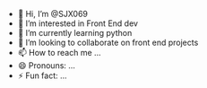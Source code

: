 - 👋 Hi, I’m @SJX069
- 👀 I’m interested in Front End dev
- 🌱 I’m currently learning python
- 💞️ I’m looking to collaborate on front end projects
- 📫 How to reach me ...
- 😄 Pronouns: ...
- ⚡ Fun fact: ...

<!---
SJX069/SJX069 is a ✨ special ✨ repository because its `README.md` (this file) appears on your GitHub profile.
You can click the Preview link to take a look at your changes.
--->
